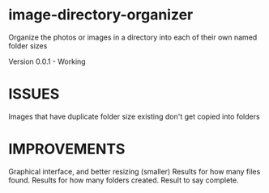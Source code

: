 # image-directory-organizer
Organize the photos or images in a directory into each of their own named folder sizes

Version 0.0.1 - Working

# ISSUES
Images that have duplicate folder size existing don't get copied into folders

# IMPROVEMENTS
Graphical interface, and better resizing (smaller)
Results for how many files found.
Results for how many folders created.
Result to say complete.


